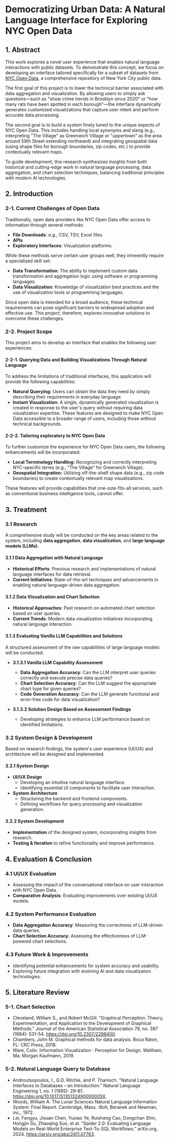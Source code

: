 # Democratizing Urban Data: A Natural Language Interface for Exploring NYC Open Data

## 1. Abstract
This work explores a novel user experience that enables natural language interactions with public datasets. To demonstrate this concept, we focus on developing an interface tailored specifically for a subset of datasets from [NYC Open Data](https://opendata.cityofnewyork.us/), a comprehensive repository of New York City public data.

The first goal of this project is to lower the technical barrier associated with data aggregation and visualization. By allowing users to simply ask questions—such as "show crime trends in Brooklyn since 2020" or "how many rats have been spotted in each borough"—the interface dynamically generates customized visualizations that capture user intent and perform accurate data processing.

The second goal is to build a system finely tuned to the unique aspects of NYC Open Data. This includes handling local synonyms and slang (e.g., interpreting "The Village" as Greenwich Village or "uppertown" as the area around 59th Street extending northward) and integrating geospatial data (using shape files for borough boundaries, zip codes, etc.) to provide contextually relevant maps.

To guide development, this research synthesizes insights from both historical and cutting-edge work in natural language processing, data aggregation, and chart selection techniques, balancing traditional principles with modern AI technologies.

## 2. Introduction

### 2-1. Current Challenges of Open Data
Traditionally, open data providers like NYC Open Data offer access to information through several methods:

- **File Downloads**: e.g., CSV, TSV, Excel files.
- **APIs**
- **Exploratory Interfaces**: Visualization platforms.

While these methods serve certain user groups well, they inherently require a specialized skill set:

- **Data Transformation**: The ability to implement custom data transformation and aggregation logic using software or programming languages.
- **Data Visualization**: Knowledge of visualization best practices and the use of visualization tools or programming languages.

Since open data is intended for a broad audience, these technical requirements can pose significant barriers to widespread adoption and effective use. This project, therefore, explores innovative solutions to overcome these challenges.

### 2-2. Project Scope
This project aims to develop an interface that enables the following user experiences:

#### 2-2-1. Querying Data and Building Visualizations Through Natural Language
To address the limitations of traditional interfaces, this application will provide the following capabilities:
- **Natural Querying:** Users can obtain the data they need by simply describing their requirements in everyday language.
- **Instant Visualization**: A single, dynamically generated visualization is created in response to the user's query without requiring data visualization expertise.
These features are designed to make NYC Open Data accessible to a broader range of users, including those without technical backgrounds.

#### 2-2-2. Tailoring exploratory to NYC Open Data
To further customize the experience for NYC Open Data users, the following enhancements will be incorporated:
- **Local Terminology Handling:** Recognizing and correctly interpreting NYC-specific terms (e.g., "The Village" for Greenwich Village).
- **Geospatial Integration:** Utilizing off-the-shelf shape data (e.g., zip code boundaries) to create contextually relevant map visualizations.

These features will provide capabilities that one-size-fits-all services, such as conventional business intelligence tools, cannot offer.

## 3. Treatment

### 3.1 Research
A comprehensive study will be conducted on the key areas related to the system, including **data aggregation**, **data visualization**, and **large language models (LLMs).**

#### 3.1.1 Data Aggregation with Natural Language
- **Historical Efforts**: Previous research and implementations of natural language interfaces for data retrieval.
- **Current Initiatives**: State-of-the-art techniques and advancements in enabling natural language-driven data aggregation.

#### 3.1.2 Data Visualization and Chart Selection
- **Historical Approaches**: Past research on automated chart selection based on user queries.
- **Current Trends**: Modern data visualization initiatives incorporating natural language interaction.

#### 3.1.3 Evaluating Vanilla LLM Capabilities and Solutions
A structured assessment of the raw capabilities of large language models will be conducted:

- **3.1.3.1 Vanilla LLM Capability Assessment**
    - **Data Aggregation Accuracy**: Can the LLM interpret user queries correctly and execute precise data queries?  
    - **Chart Selection Accuracy**: Can the LLM suggest the appropriate chart type for given queries?  
    - **Code Generation Accuracy**: Can the LLM generate functional and error-free code for data visualization?  

- **3.1.3.2 Solution Design Based on Assessment Findings**
    - Developing strategies to enhance LLM performance based on identified limitations.


### 3.2 System Design & Development
Based on research findings, the system's user experience (UI/UX) and architecture will be designed and implemented.

#### 3.2.1 System Design
- **UI/UX Design**
    - Developing an intuitive natural language interface.
    - Identifying essential UI components to facilitate user interaction.
- **System Architecture**
    - Structuring the backend and frontend components.
    - Defining workflows for query processing and visualization generation.

#### 3.2.2 System Development
- **Implementation** of the designed system, incorporating insights from research.
- **Testing & Iteration** to refine functionality and improve performance.


## 4. Evaluation & Conclusion

### 4.1 UI/UX Evaluation
- Assessing the impact of the conversational interface on user interaction with NYC Open Data.
- **Comparative Analysis**: Evaluating improvements over existing UI/UX models.

### 4.2 System Performance Evaluation
- **Data Aggregation Accuracy**: Measuring the correctness of LLM-driven data queries.
- **Chart Selection Accuracy**: Assessing the effectiveness of LLM-powered chart selections.

### 4.3 Future Work & Improvements
- Identifying potential enhancements for system accuracy and usability.
- Exploring future integration with evolving AI and data visualization technologies.


## 5. Literature Review
### 5-1. Chart Selection
- Cleveland, William S., and Robert McGill. “Graphical Perception: Theory, Experimentation, and Application to the Development of Graphical Methods.” Journal of the American Statistical Association 79, no. 387 (1984): 531–54. https://doi.org/10.2307/2288400.
- Chambers, John M. Graphical methods for data analysis. Boca Raton, FL: CRC Press, 2018. 
- Ware, Colin. Information Visualization : Perception for Design. Waltham, Ma: Morgan Kaufmann, 2019.

### 5-2. Natural Language Query to Database
- Androutsopoulos, I., G.D. Ritchie, and P. Thanisch. “Natural Language Interfaces to Databases – an Introduction.” Natural Language Engineering 1, no. 1 (1995): 29–81. https://doi.org/10.1017/S135132490000005X.
- Woods, William A. The Lunar Sciences Natural Language Information System: Final Report. Cambridge, Mass. :Bolt, Beranek and Newman, inc., 1972.
- Lei, Fangyu, Jixuan Chen, Yuxiao Ye, Ruisheng Cao, Dongchan Shin, Hongjin Su, Zhaoqing Suo, et al. “Spider 2.0: Evaluating Language Models on Real-World Enterprise Text-To-SQL Workflows.” arXiv.org, 2024. https://arxiv.org/abs/2411.07763.

